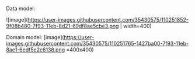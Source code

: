Data model:

![image](https://user-images.githubusercontent.com/35430575/110251852-9f08b480-7f93-11eb-8d21-69df8ae5cbe3.png | width=400)



Domain model:
[image](https://user-images.githubusercontent.com/35430575/110251765-1427ba00-7f93-11eb-8ae1-6edf5e2c6138.png =400x400)
